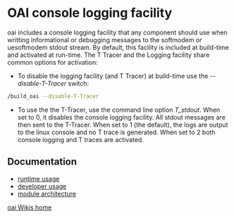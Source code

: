 # OAI console logging facility

oai includes a console logging facility that any component should use when writting informational or debugging messages to the softmodem or uesoftmodem stdout stream.
By default, this facility is included at build-time and activated at run-time. The T Tracer and the Logging facility share common options for activation:

-   To disable the logging facility (and T Tracer) at build-time use the *--disable-T-Tracer* switch:

```bash
/build_oai --disable-T-Tracer
```
-  To use the the T-Tracer, use the command line option *T_stdout*. When set to 0, it disables the console logging facility. All stdout messages are then sent to the T-Tracer. When set to 1 (the default), the logs are output to the linux console and no T trace is generated. When set to 2 both console logging and T traces are activated.

## Documentation

* [runtime usage](rtusage.md)
* [developer usage](devusage.md)
* [module architecture](arch.md)

[oai Wikis home](https://gitlab.eurecom.fr/oai/openairinterface5g/wikis/home)
